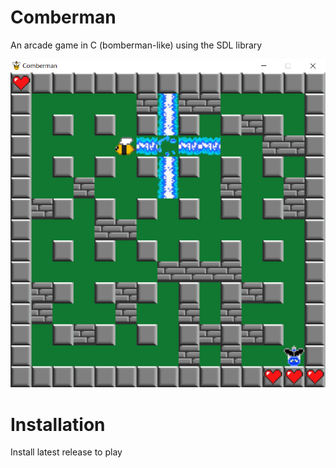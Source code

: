 # Comberman
An arcade game in C (bomberman-like) using the SDL library

![Logo](screen/game.png)

# Installation
Install latest release to play
